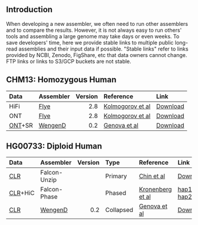 ## Introduction

When developing a new assembler, we often need to run other assemblers and to
compare the results. However, it is not always easy to run others' tools and
assembling a large genome may take days or even weeks. To save developers'
time, here we provide stable links to multiple public long-read assemblies and
their input data if possible. "Stable links" refer to links provided by NCBI,
Zenodo, FigShare, etc that data owners cannot change. FTP links or links to
S3/GCP buckets are not stable.

## CHM13: Homozygous Human

|Data                |Assembler        |Version |Reference                    |Link|
|:-------------------|:----------------|-------:|:----------------------------|:---|
|HiFi                |[Flye][Flye]     |2.8     |[Kolmogorov et al][Flye-pmid]|[Download](https://zenodo.org/record/3965035/files/flye.v28.chm13.hifi.30x.fasta.gz?download=1)|
|ONT                 |[Flye][Flye]     |2.8     |[Kolmogorov et al][Flye-pmid]|[Download](https://zenodo.org/record/3965035/files/flye.v28.chm13.ont.120x.fasta.gz?download=1)|
|[ONT][CHM13-ont2]+SR|[WengenD][Wengen]|0.2     |[Genova et al][Wengan-pmid]  |[Download](https://zenodo.org/record/3779515/files/CHM13.WenganD.ILL_UL_R3.fa.gz?download=1)   |

## HG00733: Diploid Human

|Data                  |Assembler        |Version|Type     |Reference|Link|
|:---------------------|:----------------|------:|:--------|:--------|:---|
|[CLR][HG00733-clr]    |Falcon-Unzip     |       |Primary  |[Chin et al][Falcon-pmid]      |[Download](https://ftp.ncbi.nlm.nih.gov/genomes/all/GCA/012/067/775/GCA_012067775.1_HG00733.Unzip_primary/GCA_012067775.1_HG00733.Unzip_primary_genomic.fna.gz)|
|[CLR][HG00733-clr]+HiC|Falcon-Phase     |       |Phased   |[Kronenberg et al][FP-preprint]|[hap1](https://ftp.ncbi.nlm.nih.gov/genomes/all/GCA/012/067/855/GCA_012067855.1_HG00733.phase0_contigs/GCA_012067855.1_HG00733.phase0_contigs_genomic.fna.gz), [hap2](https://ftp.ncbi.nlm.nih.gov/genomes/all/GCA/012/067/805/GCA_012067805.1_HG00733.phase1_contigs/GCA_012067805.1_HG00733.phase1_contigs_genomic.fna.gz)|
|[CLR][HG00733-clr]    |[WengenD][Wengen]|0.2    |Collapsed|[Genova et al][Wengan-pmid]    |[Download](https://zenodo.org/record/3779515/files/HG00733.WenganD.PAC-SequelI.fa.gz?download=1)


[CHM13-hifi1]: https://www.ncbi.nlm.nih.gov/sra?term=(((SRR11292120)%20OR%20SRR11292121)%20OR%20SRR11292122)%20OR%20SRR11292123
[Flye]: https://github.com/fenderglass/Flye
[Flye-pmid]: https://pubmed.ncbi.nlm.nih.gov/30936562/
[Falcon-pmid]: https://pubmed.ncbi.nlm.nih.gov/27749838/
[FP-preprint]: https://www.biorxiv.org/content/10.1101/327064v2
[CHM13-ont2]: https://s3.amazonaws.com/nanopore-human-wgs/chm13/nanopore/rel3/rel3.fastq.gz
[Wengen]: https://github.com/adigenova/wengan
[Wengan-pmid]: https://pubmed.ncbi.nlm.nih.gov/33318652/
[HG00733-clr]: https://www.ncbi.nlm.nih.gov/sra/?term=SRR7615963

